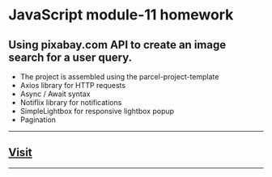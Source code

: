 # JavaScript module-11 homework

## Using pixabay.com API to create an image search for a user query.

- The project is assembled using the parcel-project-template
- Axios library for HTTP requests
- Async / Await syntax
- Notiflix library for notifications
- SimpleLightbox for responsive lightbox popup
- Pagination

---

## **[ Visit](https://michael-zhinchyn.github.io/goit-js-hw-11-enhanced/)**

---
